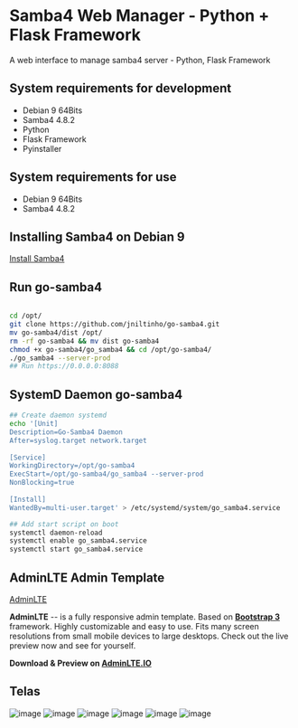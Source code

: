 # Samba4 Web Manager - Python + Flask Framework
A web interface to manage samba4 server - Python, Flask Framework


## System requirements for development

- Debian 9 64Bits
- Samba4 4.8.2
- Python
- Flask Framework
- Pyinstaller


## System requirements for use

- Debian 9 64Bits
- Samba4 4.8.2


## Installing Samba4 on Debian 9

[Install Samba4](https://github.com/jniltinho/go-samba4/tree/master/contribute)


## Run go-samba4

```bash

cd /opt/
git clone https://github.com/jniltinho/go-samba4.git
mv go-samba4/dist /opt/
rm -rf go-samba4 && mv dist go-samba4
chmod +x go-samba4/go_samba4 && cd /opt/go-samba4/
./go_samba4 --server-prod
## Run https://0.0.0.0:8088
```


## SystemD Daemon go-samba4

```bash
## Create daemon systemd
echo '[Unit]
Description=Go-Samba4 Daemon
After=syslog.target network.target
 
[Service]
WorkingDirectory=/opt/go-samba4
ExecStart=/opt/go-samba4/go_samba4 --server-prod
NonBlocking=true
 
[Install]
WantedBy=multi-user.target' > /etc/systemd/system/go_samba4.service

## Add start script on boot
systemctl daemon-reload
systemctl enable go_samba4.service
systemctl start go_samba4.service

```

## AdminLTE Admin Template

[AdminLTE](https://github.com/almasaeed2010/AdminLTE)

**AdminLTE** -- is a fully responsive admin template. Based on **[Bootstrap 3](https://github.com/twbs/bootstrap)** framework. Highly customizable and easy to use. Fits many screen resolutions from small mobile devices to large desktops. Check out the live preview now and see for yourself.

**Download & Preview on [AdminLTE.IO](https://adminlte.io)**


## Telas

![image](https://raw.github.com/jniltinho/go-samba4/master/screens/login.png)
![image](https://raw.github.com/jniltinho/go-samba4/master/screens/dashboard.png)
![image](https://raw.github.com/jniltinho/go-samba4/master/screens/users.png)
![image](https://raw.github.com/jniltinho/go-samba4/master/screens/grupos.png)
![image](https://raw.github.com/jniltinho/go-samba4/master/screens/add_user.png)
![image](https://raw.github.com/jniltinho/go-samba4/master/screens/add_group.png)
